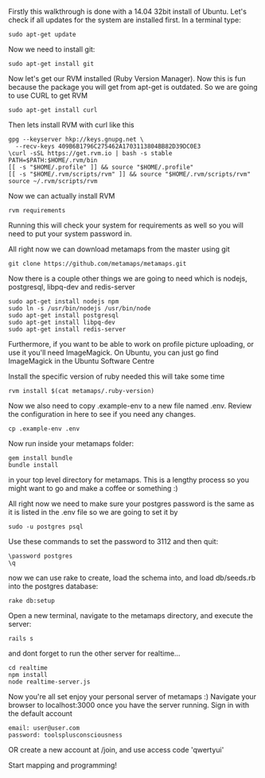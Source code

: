 Firstly this walkthrough is done with a 14.04 32bit install of Ubuntu.
Let's check if all updates for the system are installed first. In a
terminal type:

    sudo apt-get update

Now we need to install git:

    sudo apt-get install git

Now let's get our RVM installed (Ruby Version Manager). Now this is fun
because the package you will get from apt-get is outdated. So we are going
to use CURL to get RVM

    sudo apt-get install curl

Then lets install RVM with curl like this

    gpg --keyserver hkp://keys.gnupg.net \
      --recv-keys 409B6B1796C275462A1703113804BB82D39DC0E3
    \curl -sSL https://get.rvm.io | bash -s stable
    PATH=$PATH:$HOME/.rvm/bin
    [[ -s "$HOME/.profile" ]] && source "$HOME/.profile"
    [[ -s "$HOME/.rvm/scripts/rvm" ]] && source "$HOME/.rvm/scripts/rvm"
    source ~/.rvm/scripts/rvm

Now we can actually install RVM

    rvm requirements

Running this will check your system for requirements as well so you will need to put your system password in.

All right now we can download metamaps from the master using git

    git clone https://github.com/metamaps/metamaps.git

Now there is a couple other things we are going to need which is nodejs, postgresql, libpq-dev and redis-server

    sudo apt-get install nodejs npm
    sudo ln -s /usr/bin/nodejs /usr/bin/node
    sudo apt-get install postgresql
    sudo apt-get install libpq-dev
    sudo apt-get install redis-server

Furthermore, if you want to be able to work on profile picture uploading,
or use it you'll need ImageMagick. On Ubuntu, you can just go find
ImageMagick in the Ubuntu Software Centre

Install the specific version of ruby needed this will take some time

    rvm install $(cat metamaps/.ruby-version)

Now we also need to copy .example-env to a new file named .env. Review the
configuration in here to see if you need any changes.

    cp .example-env .env

Now run inside your metamaps folder:

    gem install bundle
    bundle install

in your top level directory for metamaps. This is a lengthy process so you might want to go and make a coffee or something :)

All right now we need to make sure your postgres password is the same as
it is listed in the .env file so we are going to set it by

    sudo -u postgres psql

Use these commands to set the password to 3112 and then quit:

    \password postgres
    \q

now we can use rake to create, load the schema into, and load db/seeds.rb
into the postgres database:

    rake db:setup

Open a new terminal, navigate to the metamaps directory, and execute the
server: 
    
    rails s

and dont forget to run the other server for realtime...

    cd realtime
    npm install
    node realtime-server.js

Now you're all set enjoy your personal server of metamaps :) Navigate your browser to localhost:3000 once you have the server running. Sign in with the default account

    email: user@user.com
    password: toolsplusconsciousness

OR create a new account at /join, and use access code 'qwertyui'

Start mapping and programming!
